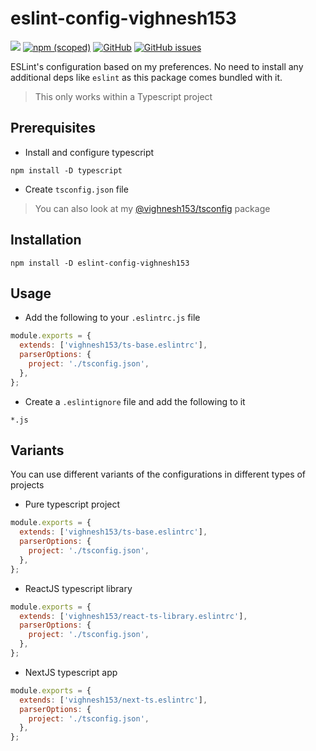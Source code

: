 # eslint-config-vighnesh153

[![](https://img.shields.io/npm/dt/eslint-config-vighnesh153)](https://img.shields.io/npm/dt/eslint-config-vighnesh153)
[![npm (scoped)](https://img.shields.io/npm/v/@vighnesh153/-version)](https://www.npmjs.com/package/@vighnesh153/-version)
[![GitHub](https://img.shields.io/github/license/vighnesh153/vighnesh153-monorepo)](https://github.com/vighnesh153/vighnesh153-monorepo/blob/main/LICENSE)
[![GitHub issues](https://img.shields.io/github/issues/vighnesh153/vighnesh153-monorepo)](https://github.com/vighnesh153/vighnesh153-monorepo/issues)

ESLint's configuration based on my preferences. No need to install any additional deps like `eslint` as this package
comes bundled with it.

> This only works within a Typescript project

## Prerequisites

- Install and configure typescript

```shell
npm install -D typescript
```

- Create `tsconfig.json` file

> You can also look at my [@vighnesh153/tsconfig](https://www.npmjs.com/package/@vighnesh153/tsconfig) package

## Installation

```shell
npm install -D eslint-config-vighnesh153
```

## Usage

- Add the following to your `.eslintrc.js` file

```js
module.exports = {
  extends: ['vighnesh153/ts-base.eslintrc'],
  parserOptions: {
    project: './tsconfig.json',
  },
};
```

- Create a `.eslintignore` file and add the following to it

```ignore
*.js
```

## Variants

You can use different variants of the configurations in different types of projects

- Pure typescript project

```js
module.exports = {
  extends: ['vighnesh153/ts-base.eslintrc'],
  parserOptions: {
    project: './tsconfig.json',
  },
};
```

- ReactJS typescript library

```js
module.exports = {
  extends: ['vighnesh153/react-ts-library.eslintrc'],
  parserOptions: {
    project: './tsconfig.json',
  },
};
```

- NextJS typescript app

```js
module.exports = {
  extends: ['vighnesh153/next-ts.eslintrc'],
  parserOptions: {
    project: './tsconfig.json',
  },
};
```
